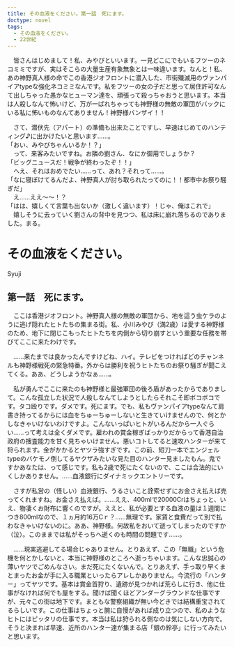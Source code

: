 ```yaml
---
title: その血液をください。第一話　死にます。
doctype: novel
tags:
  - その血液をください。
  - 22世紀
---
```

　皆さんはじめまして！私、みやびといいます。一見どこにでもいるフツーのネコミミですが、実はそこらの大量生産有象無象とは一味違います。なんと！私、あの神野真人様の命でこの香港ジオフロントに潜入した、市街殲滅用のヴァンパイアtypeな強化ネコミミなんです。私をフツーの女の子だと思って居住許可なんて出しちゃった愚かなヒューマン達を、頑張って殺っちゃおうと思います。本当は人殺しなんて怖いけど、万が一ばれちゃっても神野様の無敵の軍団がバックにいる私に怖いものなんてありません！神野様バンザイ！！

　さて、潜伏先（アパート）の準備も出来たことですし、早速はじめてのハンティング♪に出かけたいと思います……。  
「おい、みやびちゃんいるか！？」  
　って、来客みたいですね。お隣の劉さん、なにか御用でしょうか？  
「ビッグニュースだ！戦争が終わったぞ！！」  
　へえ、それはおめでたい……って、あれ？それって……。  
「なに寝ぼけてるんだよ、神野真人が討ち取られたってのに！！都市中お祭り騒ぎだ」  
　え……ええ～～！？  
「はは、嬉しくて言葉も出ないか（激しく違います）！じゃ、俺はこれで」  
　嬉しそうに去っていく劉さんの背中を見つつ、私は床に崩れ落ちるのでありました。まる。

# その血液をください。

Syuji

## 第一話　死にます。

　ここは香港ジオフロント。神野真人様の無敵の軍団から、地を這う虫ケラのように逃げ隠れたヒトたちの集まる街。私、小川みやび（満2歳）は愛する神野様のため、地下に閉じこもったヒトたちを内側から切り崩すという重要な任務を帯びてここに来たわけです。

　……来たまでは良かったんですけどね、ハイ。テレビをつければどのチャンネルも神野様戦死の緊急特番。外からは勝利を祝うヒトたちのお祭り騒ぎが聞こえてくる。ああ、どうしようかなぁ……。

　私が勇んでここに来たのも神野様と最強軍団の後ろ盾があったからでありまして。こんな孤立した状況で人殺しなんてしようとしたらそれこそ即ボコボコです。タコ殴りです。ダメです。死にます。でも、私もヴァンパイアtypeなんて肩書き持ってるからには血をちゅーちゅーしないと生きていけませんので、何とかしなきゃいけないわけですよ。こんないっぱいヒトがいるんだから一人ぐらい……って考えは全くダメです。雇われの賞金稼ぎばっかりだからって香港自治政府の捜査能力を甘く見ちゃいけません。悪いコトしてると速攻ハンターが来て狩られます。金がかかるとヤツラ強すぎです。この前、短刀一本でエンジェルtypeのバケモノ倒してるヤクザみたいな見た目のハンター見ましたもん。鬼ですかあなたは、って感じです。私も2歳で死にたくないので、ここは合法的にいくしかありません。……血液銀行にダイナミックエントリーです。

　さすが私営の（怪しい）血液銀行、うるさいこと詮索せずにお金さえ払えば売ってくれますね。お金さえ払えば。……ええ、400mlで20000Crはちょっと、いえ、物凄くお財布に響くのですが。ええと、私が必要とする血液の量は１週間につき800mlなので、１ヵ月約16万Cｒ？……無理です。家賃と食費だって別で払わなきゃいけないのに。ああ、神野様。何故私をおいて逝ってしまったのですか（泣）。このままでは私がそっちへ逝くのも時間の問題です……。

　……現実逃避してる場合じゃありません。とりあえず、この「無職」という危機を何とかしないと、本当に神野様のところへ逝っちゃいます。こんな忠誠心の薄いヤツでごめんなさい。まだ死にたくないんで。とりあえず、手っ取り早くまとまったお金が手に入る職業といったらアレしかありません。今流行の「ハンター」ってヤツです。基本は賞金首狩り、遺跡が見つかれば荒らしに行き、他に仕事がなければ何でも屋をする。聞けば聞くほどアンダーグラウンドな仕事ですが、元々この街は地下です。まともな警察組織が無い今どきでは結構重宝されてるらしいです。この仕事はちょっと腕に自慢があれば成り立つので、私のようなヒトにはピッタリの仕事です。本当は私は狩られる側なのは気にしない方向で。そうと決まれば早速、近所のハンター達が集まる店「銀の鈴亭」に行ってみたいと思います。
